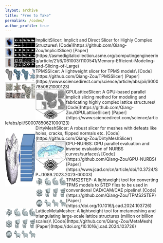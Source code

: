 ```yaml
---
layout: archive
title: "Free to Take"
permalink: /codes/
author_profile: true
---
```


<!-- {% include base_path %}


{% for post in site.portfolio %}
  {% include archive-single.html %}
{% endfor %} -->


<img align="left" width="100" height="100" src="/images/codes/ImplicitSlicer.png">
ImplicitSlicer: Implicit and Direct Slicer for Highly Complex Structures\
[Code](https://github.com/Qiang-Zou/ImplicitSlicer) [Paper](https://asmedigitalcollection.asme.org/computingengineering/article/21/6/061003/1100541/Memory-Efficient-Modeling-and-Slicing-of-Large)

<br />

<img align="left" width="100" height="100" src="/images/codes/TPMSSlicer.png"> 
TPMSSlicer: A lightweight slicer for TPMS models\
[Code](https://github.com/Qiang-Zou/TPMSSlicer) [Paper](https://www.sciencedirect.com/science/article/abs/pii/S0007850621000123)

<br />

<img align="left" width="100" height="100" src="/images/codes/GPULatticeSlicer.png"> 
GPULatticeSlicer: A GPU-based parallel implicit slicing method for modeling and fabricating highly complex lattice structures\
[Code](https://github.com/Qiang-Zou/GPULatticeSlicer) [Paper](https://www.sciencedirect.com/science/article/abs/pii/S0007850621000123)

<br />

<img align="left" width="100" height="200" src="/images/codes/DirtyMeshSlicer.png"> 
DirtyMeshSlicer: A robust slicer for meshes with defeats like holes, cracks, flipped normals etc. [Code](https://github.com/Qiang-Zou/DirtyMeshSlicer)

<br />

<img align="left" width="100" height="100" src="/images/codes/GPU-NURBS.png"> 
GPU-NURBS: GPU parallel evaluation and inverse evaluation of NURBS curves/surfaces\
[Code](https://github.com/Qiang-Zou/GPU-NURBS) [Paper](https://www.jcad.cn/cn/article/doi/10.3724/SP.J.1089.2023.2023-00003)

<br />

<img align="left" width="100" height="100" src="/images/codes/TPMS2STEP.jpg"> 
TPMS2STEP: A lightweight tool for converting TPMS models to STEP files to be used in conventional CAD/CAM/CAE pipeline\
[Code](https://github.com/Qiang-Zou/TPMS2STEP) [Paper](https://doi.org/10.1016/j.cad.2024.103726)

<br />

<img align="left" width="100" height="100" src="/images/codes/TPMS2STEP.jpg"> 
LatticeMetaMesher: A lightweight tool for metameshing and triangulating large-scale lattice structures (million or billion scales)\
[Code](https://github.com/Qiang-Zou/MetaMesh) [Paper](https://doi.org/10.1016/j.cad.2024.103726)



